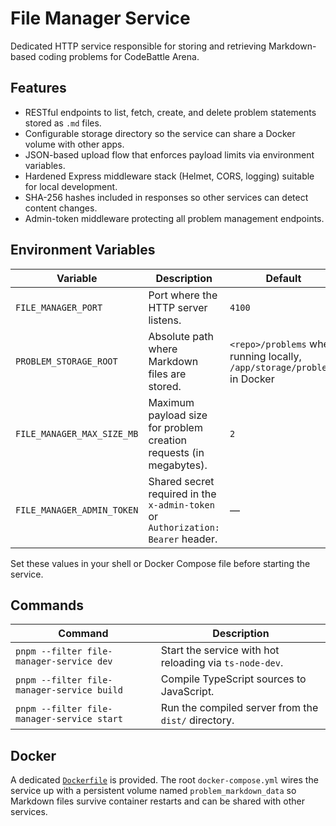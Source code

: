 # File Manager Service

Dedicated HTTP service responsible for storing and retrieving Markdown-based coding problems for CodeBattle Arena.

## Features

- RESTful endpoints to list, fetch, create, and delete problem statements stored as `.md` files.
- Configurable storage directory so the service can share a Docker volume with other apps.
- JSON-based upload flow that enforces payload limits via environment variables.
- Hardened Express middleware stack (Helmet, CORS, logging) suitable for local development.
- SHA-256 hashes included in responses so other services can detect content changes.
- Admin-token middleware protecting all problem management endpoints.

## Environment Variables

| Variable | Description | Default |
| --- | --- | --- |
| `FILE_MANAGER_PORT` | Port where the HTTP server listens. | `4100` |
| `PROBLEM_STORAGE_ROOT` | Absolute path where Markdown files are stored. | `<repo>/problems` when running locally, `/app/storage/problems` in Docker |
| `FILE_MANAGER_MAX_SIZE_MB` | Maximum payload size for problem creation requests (in megabytes). | `2` |
| `FILE_MANAGER_ADMIN_TOKEN` | Shared secret required in the `x-admin-token` or `Authorization: Bearer` header. | — |

Set these values in your shell or Docker Compose file before starting the service.

## Commands

| Command | Description |
| --- | --- |
| `pnpm --filter file-manager-service dev` | Start the service with hot reloading via `ts-node-dev`. |
| `pnpm --filter file-manager-service build` | Compile TypeScript sources to JavaScript. |
| `pnpm --filter file-manager-service start` | Run the compiled server from the `dist/` directory. |

## Docker

A dedicated [`Dockerfile`](./Dockerfile) is provided. The root `docker-compose.yml` wires the service up with a persistent volume named `problem_markdown_data` so Markdown files survive container restarts and can be shared with other services.
